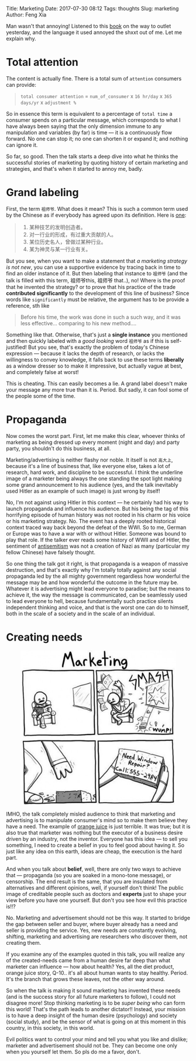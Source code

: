 Title: Marketing
Date: 2017-07-30 08:12
Tags: thoughts
Slug: marketing
Author: Feng Xia

Man wasn't that annoying! Listened to this [book][1] on the way to
outlet yesterday, and the language it used annoyed the shxxt out of
me. Let me explain why.

[1]: https://www.youtube.com/watch?v=vIQ9IEW07g0&t=2290s

# Total attention

The content is actually fine. There is a total sum of `attention`
consumers can provide:

> `total consumer attention` = `num_of_consumer` x `16 hr/day` x `365
> days/yr` x `adjustment %`

So in essence this term is equivalent to a percentage of `total time`
a consumer spends on a particular message, which corresponds to what I
have always been saying that the only dimension immune to any
manipulation and variables (by far) is <span
class="myhighlight">time</span> &mdash; it is a continuously flow
forward. No one can stop it; no one can shorten it or expand it; and
nothing can ignore it. 

So far, so good. Then the talk starts a deep dive into what he thinks
the successful stories of marketing by quoting history of certain
marketing and strategies, and that's when it started to annoy me,
badly.

# Grand labeling

First, the term `祖师爷`. What does it mean? This is such a common
term used by the Chinese as if everybody has agreed upon its
definition. Here is [one][2]:

[2]: https://baike.baidu.com/item/%E7%A5%96%E5%B8%88%E7%88%B7

> 1. 某种技艺的发明创造者。
> 2. 对一行业的形成，有过重大贡献的人。
> 3. 某位历史名人，曾做过某种行业。
> 4. 某为神灵与某一行业有关。

But you see, when you want to make a statement that _a marketing
strategy is not new_, you can use a supportive evidence by tracing back in
time to find an older instance of it. But then labeling that instance
to `祖师爷` (and the talk is filled with this term, 祖师爷this, 祖师爷
that..), no! Where is the proof that he invented the strategy? or to
prove that his practice of the trade **contributed significantly** to
the development of this line of business? Since words like
`significantly` must be <span class="myhighlight">relative</span>, the
argument has to be provide a reference, sth like 

> Before his time, the work was done in such a such way, and it was
> less effective... comparing to his new method....

Something like that. Otherwise, that's just a **single instance** you
mentioned and then quickly labeled with a _good looking_ word ` 祖师爷
` as if this is self-justified! But you see, that's exactly the
problem of today's Chinese expression &mdash; because it lacks the
depth of research, or lacks the willingness to convey knowledge, it
falls back to use these terms **liberally** as a window dresser so to
make it impressive, but actually vague at best, and completely false
at worst!

This is cheating. This can easily becomes a lie. A grand label doesn't
make your message any more true than it is. Period. But sadly, it can
fool some of the people some of the time.

# Propaganda

Now comes the worst part. First, let me make this clear, whoever
thinks of marketing as being dressed up every moment (night and day)
and party party, you shouldn't do this business, at all.

Marketing/advertising is neither flashy nor noble. It itself is not
`高大上`, because it's a line of business that, like everyone else,
takes a lot of research, hard work, and discipline to be successful. I
think the underline image of a marketer being always the one standing
the spot light making some grand announcement to his audience (yes,
and the talk inevitably used Hitler as an example of such image) is
just wrong by itself! 

No, I'm not against using Hitler in this context
&mdash; he certainly had his way to launch propaganda and influence
his audience. But his being the tag of this horrifying episode of
human history was not rooted in his charm or his voice or his
marketing strategy. No. The event has a deeply rooted historical context
traced way back beyond the defeat of the WWI. So to me, German or
Europe was to have a war with or without Hitler. Someone
was bound to play that role. If the talker ever reads some history of
WWII and of Hitler, the sentiment of [antisemitism][3] was not a
creation of Nazi as many (particular my fellow Chinese) have falsely
thought.  

[3]: https://www.wikiwand.com/en/Antisemitism

So one thing the talk got it right, is that propaganda is a weapon of
massive destruction, and that's exactly why <span class="myhighlight">
I'm totally totally against any social propaganda led by the all
mighty government regardless how wonderful the message may be and how
wonderful the outcome in the future may be</span>. Whatever it is
advertising might lead everyone to paradise; but the means to achieve
it, the way the message is communicated, can be seamlessly used to
lead everyone to hell, because fundamentally such practice silents
independent thinking and voice, and that is the worst one can do to
himself, both in the scale of a society and in the scale of an
individual.

# Creating needs

<figure class="col l6 m6 s12">
  <img src="/images/funny/direct%20marketing.jpg"/>
</figure>

IMHO, the talk completely misled audience to think that marketing and
advertising is to manipulate consumer's mind so to make them believe
they have a need. The example of [orange juice][4] is just
terrible. It was true; but it is also true that marketer was nothing
but the executor of a business desire driven by an industry, not the
inventor. <span class="myhighlight">Everyone has this idea &mdash; to
sell you something, I need to create a belief in you to feel good
about having it. So just like any idea on this earth, ideas are cheap,
the execution is the hard part</span>.

[4]: https://www.theatlantic.com/health/archive/2014/02/misunderstanding-orange-juice-as-a-health-drink/283579/

And when you talk about **belief**, well, there are only two ways to
achieve that &mdash; propaganda (so you are soaked in a mono-tone
message), or censorship. The end result is the same, that you are
insulated from alternatives and different opinions, well, if yourself
don't think! The public image of creditable people 
such as doctors and **experts** just to shape your view before you
have one yourself. But don't you see how evil this practice is!!?

No. Marketing and advertisement should not be this way. It started
to bridge the gap between seller and buyer, where buyer already has a
need and seller is providing the service. Yes, new needs are
constantly evolving, shifting, marketing and advertising are
researchers who discover them, not creating them. 

If you examine any of the examples quoted in this talk, you will
realize any of the created-needs came from a human desire far deep
than what marketer can influence &mdash; how about health? Yes, all
the diet product, orange juice story, Q-10.. it's all about human
wants to stay healthy. Period. It's the branch that grows these
leaves, not the other way around.

So when the talk is making it sound marketing has invented these
needs (and is the success story for all future marketers to follow), I
could not disagree more! Stop thinking marketing is to be _super
being_ who can form this world! That's the path leads to another
dictator!! Instead, your mission is to have a deep insight of the
human desire (psychology) and society (social study), and be the
sensor of what is going on at this moment in this country, in this
society, in this world.

Evil politics want to control your mind and tell you what you like and
dislike; marketer and advertisement should not be. They can become one
only when you yourself let them. So pls do me a favor, don't.
